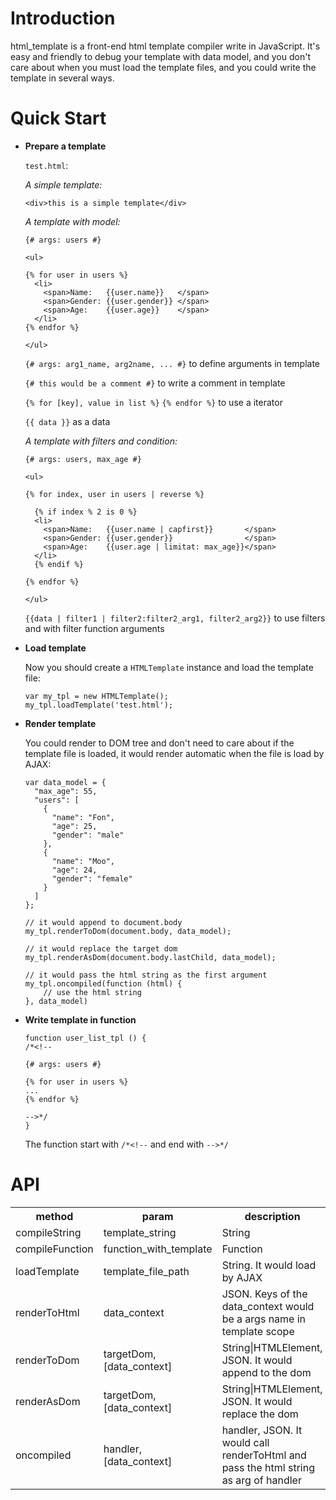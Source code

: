 Introduction
===

html_template is a front-end html template compiler write in JavaScript. It's easy and friendly to debug your template with data model, and you don't care about when you must load the template files, and you could write the template in several ways.

Quick Start
===
* **Prepare a template**

	`test.html`:

	*A simple template:*

	```
	<div>this is a simple template</div>	
	```
	
	*A template with model:*
	
	```
	{# args: users #}
	
	<ul>
	
	{% for user in users %}
	  <li>
	    <span>Name:   {{user.name}}   </span>
	    <span>Gender: {{user.gender}} </span>
	    <span>Age:    {{user.age}}    </span>
	  </li>
	{% endfor %}
	
	</ul>	
	```
	`{# args: arg1_name, arg2name, ... #}` to define arguments in template
	
	`{# this would be a comment #}` to write a comment in template
	
	`{% for [key], value in list %}` `{% endfor %}` to use a iterator
	
	`{{ data }}` as a data
	
	*A template with filters and condition:*
	
	```
	{# args: users, max_age #}
	
	<ul>
	
	{% for index, user in users | reverse %}
	
	  {% if index % 2 is 0 %}
	  <li>
	    <span>Name:   {{user.name | capfirst}}       </span>
	    <span>Gender: {{user.gender}}                </span>
	    <span>Age:    {{user.age | limitat: max_age}}</span>
	  </li>
	  {% endif %}
	  
	{% endfor %}
	
	</ul>	
	```
	`{{data | filter1 | filter2:filter2_arg1, filter2_arg2}}` to use filters and with filter function arguments  
	
* **Load template**
	
	Now you should create a `HTMLTemplate` instance and load the template file:
	
	```
	var my_tpl = new HTMLTemplate();
	my_tpl.loadTemplate('test.html');
	```
	
* **Render template**

	You could render to DOM tree and don't need to care about if the template file is loaded, it would render automatic when the file is load by AJAX:
	
	```
	var data_model = {
	  "max_age": 55,
	  "users": [
	    {
	      "name": "Fon",
	      "age": 25,
   	      "gender": "male"
	    },
	    {
	      "name": "Moo",
	      "age": 24,
   	      "gender": "female"
	    }
	  ]
	};
	
	// it would append to document.body
	my_tpl.renderToDom(document.body, data_model);
	
	// it would replace the target dom
	my_tpl.renderAsDom(document.body.lastChild, data_model);
	
	// it would pass the html string as the first argument
	my_tpl.oncompiled(function (html) {
		// use the html string
	}, data_model)
	```
	
* **Write template in function**

	```
	function user_list_tpl () {
	/*<!--
	
	{# args: users #}
	
	{% for user in users %}
	...
	{% endfor %}
	
	-->*/
	}
	```

	The function start with `/*<!--` and end with `-->*/`
	
API
===
<table>
  <tr>
    <th>method</th>
    <th>param</th>    
    <th>description</th>
  </tr>
  <tr>
    <td>compileString</td>
    <td>template_string</td>
    <td>String</td>
  </tr>
  <tr>
    <td>compileFunction</td>
    <td>function_with_template</td>
    <td>Function</td>
  </tr>
  <tr>
    <td>loadTemplate</td>
    <td>template_file_path</td>
    <td>String. It would load by AJAX</td>
  </tr>
  <tr>
    <td>renderToHtml</td>
    <td>data_context</td>
    <td>JSON. Keys of the data_context would be a args name in template scope</td>
  </tr>
  <tr>
    <td>renderToDom</td>
    <td>targetDom, [data_context]</td>
    <td>String|HTMLElement, JSON. It would append to the dom</td>
  </tr>
  <tr>
    <td>renderAsDom</td>
    <td>targetDom, [data_context]</td>
    <td>String|HTMLElement, JSON. It would replace the dom</td>
  </tr>
  <tr>
    <td>oncompiled</td>
    <td>handler, [data_context]</td>
    <td>handler, JSON. It would call renderToHtml and pass the html string as arg of handler</td>
  </tr>
</table>